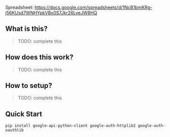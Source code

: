 Spreadsheet: https://docs.google.com/spreadsheets/d/1NcB1bmKRg-j56KUsd7WNHYpkVBx0S7Jkr26LyeJW8HQ

## What is this?
> TODO: complete this

## How does this work?
> TODO: complete this

## How to setup?
> TODO: complete this

## Quick Start
``` console
pip install google-api-python-client google-auth-httplib2 google-auth-oauthlib
```
